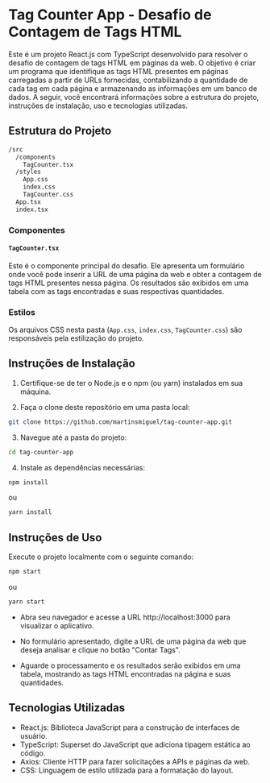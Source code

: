 # Tag Counter App - Desafio de Contagem de Tags HTML

Este é um projeto React.js com TypeScript desenvolvido para resolver o desafio de contagem de tags HTML em páginas da web. O objetivo é criar um programa que identifique as tags HTML presentes em páginas carregadas a partir de URLs fornecidas, contabilizando a quantidade de cada tag em cada página e armazenando as informações em um banco de dados. A seguir, você encontrará informações sobre a estrutura do projeto, instruções de instalação, uso e tecnologias utilizadas.

## Estrutura do Projeto


```bash
/src
  /components
    TagCounter.tsx
  /styles
    App.css
    index.css
    TagCounter.css
  App.tsx
  index.tsx
```

### Componentes

#### `TagCounter.tsx`

Este é o componente principal do desafio. Ele apresenta um formulário onde você pode inserir a URL de uma página da web e obter a contagem de tags HTML presentes nessa página. Os resultados são exibidos em uma tabela com as tags encontradas e suas respectivas quantidades.

### Estilos

Os arquivos CSS nesta pasta (`App.css`, `index.css`, `TagCounter.css`) são responsáveis pela estilização do projeto.

## Instruções de Instalação

1. Certifique-se de ter o Node.js e o npm (ou yarn) instalados em sua máquina.

2. Faça o clone deste repositório em uma pasta local:

```bash
git clone https://github.com/martinsmiguel/tag-counter-app.git
```

3. Navegue até a pasta do projeto:
```bash
cd tag-counter-app
```

4. Instale as dependências necessárias:
```bash
npm install
```
ou

```bash
yarn install
```

## Instruções de Uso

Execute o projeto localmente com o seguinte comando:

```bash
npm start
```
ou

```bash
yarn start
```
- Abra seu navegador e acesse a URL http://localhost:3000 para visualizar o aplicativo.

- No formulário apresentado, digite a URL de uma página da web que deseja analisar e clique no botão "Contar Tags".

- Aguarde o processamento e os resultados serão exibidos em uma tabela, mostrando as tags HTML encontradas na página e suas quantidades.

## Tecnologias Utilizadas

- React.js: Biblioteca JavaScript para a construção de interfaces de usuário.
- TypeScript: Superset do JavaScript que adiciona tipagem estática ao código.
- Axios: Cliente HTTP para fazer solicitações a APIs e páginas da web.
- CSS: Linguagem de estilo utilizada para a formatação do layout.